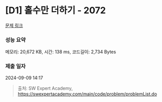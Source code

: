 # [D1] 홀수만 더하기 - 2072 

[문제 링크](https://swexpertacademy.com/main/code/problem/problemDetail.do?contestProbId=AV5QSEhaA5sDFAUq) 

### 성능 요약

메모리: 20,672 KB, 시간: 138 ms, 코드길이: 2,734 Bytes

### 제출 일자

2024-09-09 14:17



> 출처: SW Expert Academy, https://swexpertacademy.com/main/code/problem/problemList.do